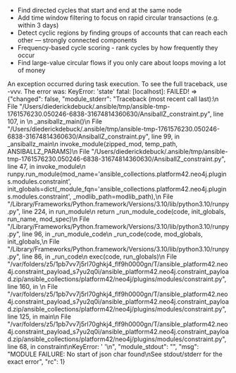 * Find directed cycles that start and end at the same node
* Add time window filtering to focus on rapid circular transactions (e.g. within 3 days)
* Detect cyclic regions by finding groups of accounts that can reach each other — strongly connected components
* Frequency-based cycle scoring - rank cycles by how frequently they occur
* Find large-value circular flows if you only care about loops moving a lot of money

An exception occurred during task execution. To see the full traceback, use -vvv. The error was: KeyError: 'state'
fatal: [localhost]: FAILED! => {"changed": false, "module_stderr": "Traceback (most recent call last):\n  File \"/Users/diederickdebuck/.ansible/tmp/ansible-tmp-1761576230.050246-6838-31674814360630/AnsiballZ_constraint.py\", line 107, in <module>\n    _ansiballz_main()\n  File \"/Users/diederickdebuck/.ansible/tmp/ansible-tmp-1761576230.050246-6838-31674814360630/AnsiballZ_constraint.py\", line 99, in _ansiballz_main\n    invoke_module(zipped_mod, temp_path, ANSIBALLZ_PARAMS)\n  File \"/Users/diederickdebuck/.ansible/tmp/ansible-tmp-1761576230.050246-6838-31674814360630/AnsiballZ_constraint.py\", line 47, in invoke_module\n    runpy.run_module(mod_name='ansible_collections.platform42.neo4j.plugins.modules.constraint', init_globals=dict(_module_fqn='ansible_collections.platform42.neo4j.plugins.modules.constraint', _modlib_path=modlib_path),\n  File \"/Library/Frameworks/Python.framework/Versions/3.10/lib/python3.10/runpy.py\", line 224, in run_module\n    return _run_module_code(code, init_globals, run_name, mod_spec)\n  File \"/Library/Frameworks/Python.framework/Versions/3.10/lib/python3.10/runpy.py\", line 96, in _run_module_code\n    _run_code(code, mod_globals, init_globals,\n  File \"/Library/Frameworks/Python.framework/Versions/3.10/lib/python3.10/runpy.py\", line 86, in _run_code\n    exec(code, run_globals)\n  File \"/var/folders/z5/1pb7vv7j5rl70ghkj4_flf9h0000gn/T/ansible_platform42.neo4j.constraint_payload_s7yu2q0i/ansible_platform42.neo4j.constraint_payload.zip/ansible_collections/platform42/neo4j/plugins/modules/constraint.py\", line 160, in <module>\n  File \"/var/folders/z5/1pb7vv7j5rl70ghkj4_flf9h0000gn/T/ansible_platform42.neo4j.constraint_payload_s7yu2q0i/ansible_platform42.neo4j.constraint_payload.zip/ansible_collections/platform42/neo4j/plugins/modules/constraint.py\", line 125, in main\n  File \"/var/folders/z5/1pb7vv7j5rl70ghkj4_flf9h0000gn/T/ansible_platform42.neo4j.constraint_payload_s7yu2q0i/ansible_platform42.neo4j.constraint_payload.zip/ansible_collections/platform42/neo4j/plugins/modules/constraint.py\", line 68, in constraint\nKeyError: ' '\n", "module_stdout": "", "msg": "MODULE FAILURE: No start of json char found\nSee stdout/stderr for the exact error", "rc": 1}